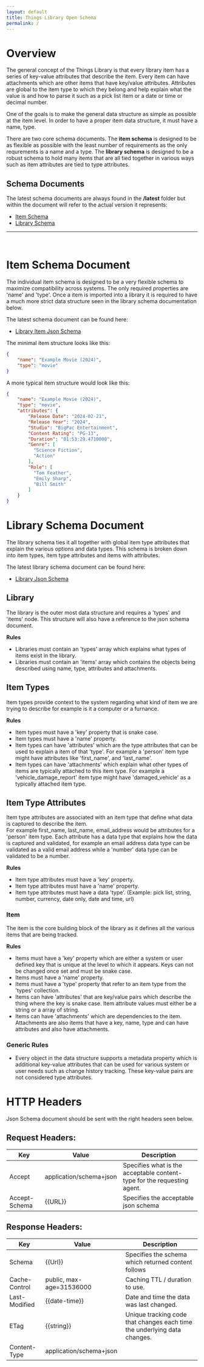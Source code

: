 ```yaml
---
layout: default
title: Things Library Open Schema
permalink: /
---
```


# Overview

The general concept of the Things Library is that every library item has a series of key-value attributes that describe the item.
Every item can have attachments which are other items that have key/value attributes. Attributes are global to the item type to which they belong and help explain what the value is and how to parse it such as a pick list item or a date or time or decimal number.

One of the goals is to make the general data structure as simple as possible at the item level. In order to have a proper item data structure, it must have a name, type.

There are two core schema documents.  The **item schema** is designed to be as flexible as possible with the least number of requirements as the only requrements is a name and a type.
The **library schema** is designed to be a robust schema to hold many items that are all tied together in various ways such as item attributes are tied to type attributes.

## Schema Documents

The latest schema documents are always found in the **/latest** folder but within the document will refer to the actual version it represents:

* [Item Schema](https://schema.thingslibrary.io/latest/item.json)
* [Library Schema](https://schema.thingslibrary.io/latest/library.json)

<hr />
<br />

# Item Schema Document

The individual item schema is designed to be a very flexible schema to maximize compatibility across systems.  The only required properties are 'name' and 'type'.  Once a item is imported into a library it is required to have a much more strict data structure seen in the library schema documentation below.

The latest schema document can be found here:
* [Library Item Json Schema](https://schema.thingslibrary.io/latest/item.json)

The minimal item structure looks like this:
```json
{    
    "name": "Example Movie (2024)",
    "type": "movie" 
}
```
A more typical item structure would look like this:
```json
{   
    "name": "Example Movie (2024)",
    "type": "movie",
    "attributes": {
        "Release Date": "2024-02-21",
        "Release Year": "2024",
        "Studio": "BigPac Entertainment",
        "Content Rating": "PG-13",
        "Duration": "01:53:29.4710000",
        "Genre": [
          "Science Fiction",
          "Action"
        ],        
        "Role": [
          "Tom Feather",
          "Emily Sharp",
          "Bill Smith"
        ]
    }
}
```

# Library Schema Document

The library schema ties it all together with global item type attributes that explain the various options and data types.  This schema is broken down into item types, item type attributes and items with attributes.

The latest library schema document can be found here:
* [Library Json Schema](https://schema.thingslibrary.io/latest/library.json)
 
## Library

The library is the outer most data structure and requires a 'types' and 'items' node.  This structure will also have a reference to the json schema document.

**Rules**

* Libraries must contain an 'types' array which explains what types of items exist in the library.
* Libraries must contain an 'items' array which contains the objects being described using name, type, attributes and attachments.

## Item Types

Item types provide context to the system regarding what kind of item we are trying to describe for example is it a computer or a furnance.  

**Rules**

* Item types must have a 'key' property that is snake case.
* Item types must have a 'name' property.
* Item types can have 'attributes' which are the type attributes that can be used to explain a item of that 'type'.  For example a 'person' item type might have attributes like 'first_name', and 'last_name'.
* Item types can have 'attachments' which explain what other types of items are typically attached to this item type.  For example a 'vehicle_damage_report' item type might have 'damaged_vehicle' as a typically attached item type.


## Item Type Attributes

Item type attributes are associated with an item type that define what data is captured to describe the item.  
For example first_name, last_name, email_address would be attributes for a 'person' item type.
Each attribute has a data type that explains how the data is captured and validated, for example an email address data type can be validated as a valid email address while a 'number' data type can be validated to be a number.

**Rules**

* Item type attributes must have a 'key' property.
* Item type attributes must have a 'name' property.
* Item type attributes must have a data 'type'. (Example: pick list, string, number, currency, date only, date and time, url)

### Item

The item is the core building block of the library as it defines all the various items that are being tracked.

**Rules**

* Items must have a 'key' property which are either a system or user defined key that is unique at the level to which it appears.  Keys can not be changed once set and must be snake case.
* Items must have a 'name' property.
* Items must have a 'type' property that refer to an item type from the 'types' collection.
* Items can have 'attributes' that are key/value pairs which describe the thing where the key is snake case.  Item attribute values must either be a string or a array of string.
* Items can have 'attachments' which are dependencies to the item.  Attachments are also items that have a key, name, type and can have attributes and also have attachments.

### Generic Rules

* Every object in the data structure supports a metadata property which is additional key-value attributes that can be used for various system or user needs such as change history tracking.  These key-value pairs are not considered type attributes.


# HTTP Headers

Json Schema document should be sent with the right headers seen below.

## Request Headers:

| Key | Value | Description |
| -- | -- | -- |
| Accept | application/schema+json | Specifies what is the acceptable content-type for the requesting agent. |
| Accept-Schema | {{URL}} | Specifies the acceptable json schema |

## Response Headers:

| Key | Value | Description |
| -- | -- | -- |
| Schema | {{Url}} | Specifies the schema which returned content follows |
| Cache-Control | public, max-age=31536000 | Caching TTL / duration to use.  |
| Last-Modified | {{date-time}} | Date and time the data was last changed. |
| ETag | {{string}} | Unique tracking code that changes each time the underlying data changes. |
| Content-Type | application/schema+json | |



